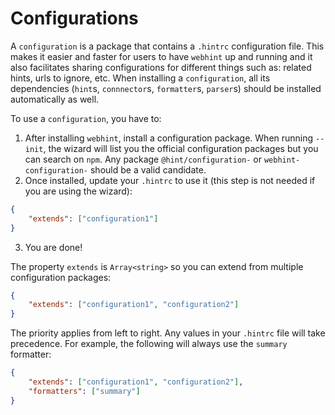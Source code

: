 # Configurations

A `configuration` is a package that contains a `.hintrc` configuration
file. This makes it easier and faster for users to have `webhint` up and
running and it also facilitates sharing configurations for different things
such as: related hints, urls to ignore, etc.
When installing a `configuration`, all its dependencies (`hint`s,
`connnector`s, `formatter`s, `parser`s) should be installed automatically
as well.

To use a `configuration`, you have to:

1. After installing `webhint`, install a configuration package. When running
   `--init`, the wizard will list you the official configuration packages but
   you can search on `npm`. Any package `@hint/configuration-` or
   `webhint-configuration-` should be a valid candidate.
2. Once installed, update your `.hintrc` to use it (this step is not needed
   if you are using the wizard):

```json
{
    "extends": ["configuration1"]
}
```

3. You are done!

The property `extends` is `Array<string>` so you can extend from multiple
configuration packages:

```json
{
    "extends": ["configuration1", "configuration2"]
}
```

The priority applies from left to right. Any values in your `.hintrc` file
will take precedence. For example, the following will always use the `summary`
formatter:

```json
{
    "extends": ["configuration1", "configuration2"],
    "formatters": ["summary"]
}
```
